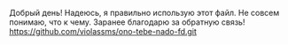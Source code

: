 Добрый день! Надеюсь, я правильно использую этот файл. Не совсем понимаю, что к чему. 
Заранее благодарю за обратную связь!
https://github.com/violassms/ono-tebe-nado-fd.git
